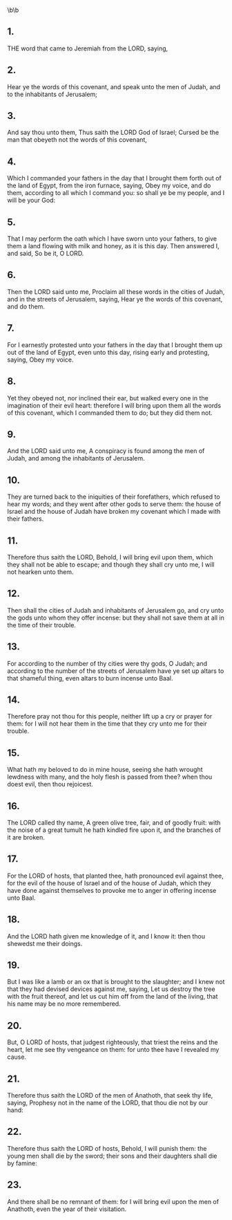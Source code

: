 \b\b
## 1.
THE word that came to Jeremiah from the LORD, saying,
## 2.
Hear ye the words of this covenant, and speak unto the men of Judah, and to the inhabitants of Jerusalem;
## 3.
And say thou unto them, Thus saith the LORD God of Israel; Cursed be the man that obeyeth not the words of this covenant,
## 4.
Which I commanded your fathers in the day that I brought them forth out of the land of Egypt, from the iron furnace, saying, Obey my voice, and do them, according to all which I command you: so shall ye be my people, and I will be your God:
## 5.
That I may perform the oath which I have sworn unto your fathers, to give them a land flowing with milk and honey, as it is this day.  Then answered I, and said, So be it, O LORD.
## 6.
Then the LORD said unto me, Proclaim all these words in the cities of Judah, and in the streets of Jerusalem, saying, Hear ye the words of this covenant, and do them.
## 7.
For I earnestly protested unto your fathers in the day that I brought them up out of the land of Egypt, even unto this day, rising early and protesting, saying, Obey my voice.
## 8.
Yet they obeyed not, nor inclined their ear, but walked every one in the imagination of their evil heart: therefore I will bring upon them all the words of this covenant, which I commanded them to do; but they did them not.
## 9.
And the LORD said unto me, A conspiracy is found among the men of Judah, and among the inhabitants of Jerusalem.
## 10.
They are turned back to the iniquities of their forefathers, which refused to hear my words; and they went after other gods to serve them: the house of Israel and the house of Judah have broken my covenant which I made with their fathers.
## 11.
Therefore thus saith the LORD, Behold, I will bring evil upon them, which they shall not be able to escape; and though they shall cry unto me, I will not hearken unto them.
## 12.
Then shall the cities of Judah and inhabitants of Jerusalem go, and cry unto the gods unto whom they offer incense: but they shall not save them at all in the time of their trouble.
## 13.
For according to the number of thy cities were thy gods, O Judah; and according to the number of the streets of Jerusalem have ye set up altars to that shameful thing, even altars to burn incense unto Baal.
## 14.
Therefore pray not thou for this people, neither lift up a cry or prayer for them: for I will not hear them in the time that they cry unto me for their trouble.
## 15.
What hath my beloved to do in mine house, seeing she hath wrought lewdness with many, and the holy flesh is passed from thee?  when thou doest evil, then thou rejoicest.
## 16.
The LORD called thy name, A green olive tree, fair, and of goodly fruit: with the noise of a great tumult he hath kindled fire upon it, and the branches of it are broken.
## 17.
For the LORD of hosts, that planted thee, hath pronounced evil against thee, for the evil of the house of Israel and of the house of Judah, which they have done against themselves to provoke me to anger in offering incense unto Baal.
## 18.
And the LORD hath given me knowledge of it, and I know it: then thou shewedst me their doings.
## 19.
But I was like a lamb or an ox that is brought to the slaughter; and I knew not that they had devised devices against me, saying, Let us destroy the tree with the fruit thereof, and let us cut him off from the land of the living, that his name may be no more remembered.
## 20.
But, O LORD of hosts, that judgest righteously, that triest the reins and the heart, let me see thy vengeance on them: for unto thee have I revealed my cause.
## 21.
Therefore thus saith the LORD of the men of Anathoth, that seek thy life, saying, Prophesy not in the name of the LORD, that thou die not by our hand:
## 22.
Therefore thus saith the LORD of hosts, Behold, I will punish them: the young men shall die by the sword; their sons and their daughters shall die by famine:
## 23.
And there shall be no remnant of them: for I will bring evil upon the men of Anathoth, even the year of their visitation.
